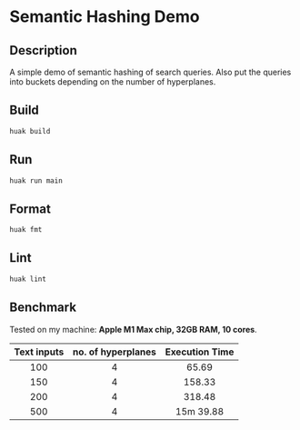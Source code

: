 # Semantic Hashing Demo

## Description

A simple demo of semantic hashing of search queries. Also put the queries into buckets depending on the number of hyperplanes.

## Build

```sh
huak build
```

## Run

```sh
huak run main
```

## Format

```sh
huak fmt
```

## Lint

```sh
huak lint
```

## Benchmark

Tested on my machine: **Apple M1 Max chip, 32GB RAM, 10 cores**.

| Text inputs | no. of hyperplanes | Execution Time |
| :---------: | :----------------: | :------------: |
|     100     |         4          |     65.69      |
|     150     |         4          |     158.33     |
|     200     |         4          |     318.48     |
|     500     |         4          |   15m 39.88    |
